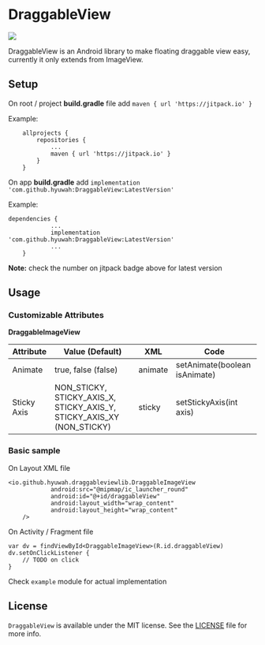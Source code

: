 # DraggableView
[![](https://jitpack.io/v/hyuwah/DraggableView.svg)](https://jitpack.io/#hyuwah/DraggableView)

DraggableView is an Android library to make floating draggable view easy, currently it only extends from ImageView.

## Setup

On root / project **build.gradle** file add `maven { url 'https://jitpack.io' }`

Example:
```
	allprojects {
		repositories {
			...
			maven { url 'https://jitpack.io' }
		}
	}
```

On app **build.gradle** add `implementation 'com.github.hyuwah:DraggableView:LatestVersion'`

Example:
```
dependencies {
            ...
	        implementation 'com.github.hyuwah:DraggableView:LatestVersion'
	        ...
	}
```

**Note:** check the number on jitpack badge above for latest version

## Usage

### Customizable Attributes

**DraggableImageView**

Attribute | Value (Default) | XML | Code
---|---|---|---
Animate | true, false (false) | animate | setAnimate(boolean isAnimate)
Sticky Axis | NON_STICKY, STICKY_AXIS_X, STICKY_AXIS_Y, STICKY_AXIS_XY (NON_STICKY) | sticky | setStickyAxis(int axis)


### Basic sample
On Layout XML file
```
<io.github.hyuwah.draggableviewlib.DraggableImageView
            android:src="@mipmap/ic_launcher_round"
            android:id="@+id/draggableView"
            android:layout_width="wrap_content"
            android:layout_height="wrap_content"
    />
```

On Activity / Fragment file
```
var dv = findViewById<DraggableImageView>(R.id.draggableView)
dv.setOnClickListener {
    // TODO on click
}
```

Check `example` module for actual implementation

## License
`DraggableView` is available under the MIT license. See the [LICENSE](https://github.com/hyuwah/DraggableView/blob/master/LICENSE) file for more info.